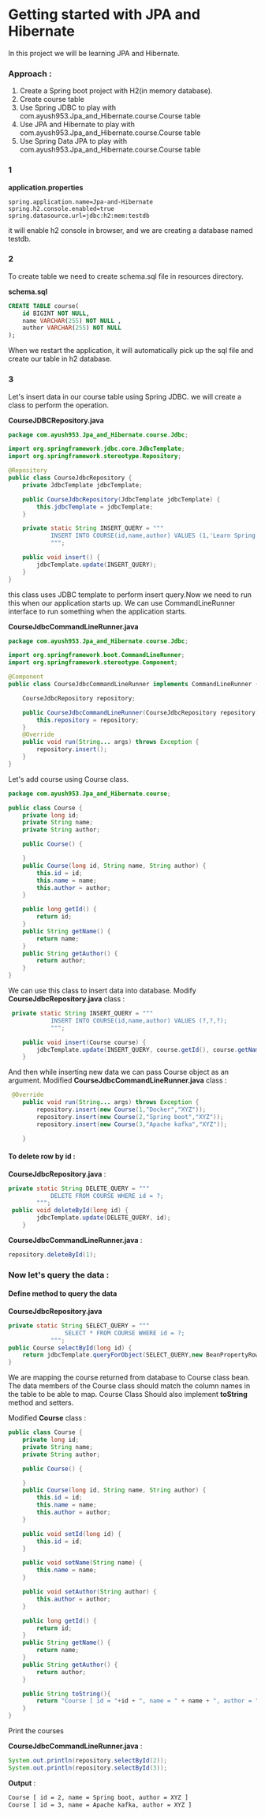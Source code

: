# Getting started with JPA and Hibernate
In this project we will be learning JPA and Hibernate.

### Approach :
1. Create a Spring boot project with H2(in memory database).
2. Create course table
3. Use Spring JDBC to play with com.ayush953.Jpa_and_Hibernate.course.Course table
4. Use JPA and Hibernate to play with com.ayush953.Jpa_and_Hibernate.course.Course table
5. Use Spring Data JPA to play with com.ayush953.Jpa_and_Hibernate.course.Course table

### 1 
**application.properties**
```properties
spring.application.name=Jpa-and-Hibernate
spring.h2.console.enabled=true
spring.datasource.url=jdbc:h2:mem:testdb
```
it will enable h2 console in browser, and we are creating a database named testdb.

### 2
To create table we need to create schema.sql file in resources directory.

**schema.sql**
```sql
CREATE TABLE course(
    id BIGINT NOT NULL,
    name VARCHAR(255) NOT NULL ,
    author VARCHAR(255) NOT NULL
);
```
When we restart the application, it will automatically pick up the sql file and create our table in h2 database.

### 3
Let's insert data in our course table using Spring JDBC.
we will create a class to perform the operation.

**CourseJDBCRepository.java**
```java
package com.ayush953.Jpa_and_Hibernate.course.Jdbc;

import org.springframework.jdbc.core.JdbcTemplate;
import org.springframework.stereotype.Repository;

@Repository
public class CourseJdbcRepository {
    private JdbcTemplate jdbcTemplate;

    public CourseJdbcRepository(JdbcTemplate jdbcTemplate) {
        this.jdbcTemplate = jdbcTemplate;
    }

    private static String INSERT_QUERY = """
            INSERT INTO COURSE(id,name,author) VALUES (1,'Learn Spring boot','xyz');
            """;

    public void insert() {
        jdbcTemplate.update(INSERT_QUERY);
    }
}
```
this class uses JDBC template to perform insert query.Now we need to run this when our application starts up. We can use CommandLineRunner interface to run something when the application starts.

**CourseJdbcCommandLineRunner.java**
```java
package com.ayush953.Jpa_and_Hibernate.course.Jdbc;

import org.springframework.boot.CommandLineRunner;
import org.springframework.stereotype.Component;

@Component
public class CourseJdbcCommandLineRunner implements CommandLineRunner {

    CourseJdbcRepository repository;

    public CourseJdbcCommandLineRunner(CourseJdbcRepository repository) {
        this.repository = repository;
    }
    @Override
    public void run(String... args) throws Exception {
        repository.insert();
    }
}
```
Let's add course using Course class.
```java
package com.ayush953.Jpa_and_Hibernate.course;

public class Course {
    private long id;
    private String name;
    private String author;

    public Course() {

    }
    public Course(long id, String name, String author) {
        this.id = id;
        this.name = name;
        this.author = author;
    }

    public long getId() {
        return id;
    }
    public String getName() {
        return name;
    }
    public String getAuthor() {
        return author;
    }
}
```
We can use this class to insert data into database.
Modify **CourseJdbcRepository.java** class : 
```java
 private static String INSERT_QUERY = """
            INSERT INTO COURSE(id,name,author) VALUES (?,?,?);
            """;

    public void insert(Course course) {
        jdbcTemplate.update(INSERT_QUERY, course.getId(), course.getName(), course.getAuthor());
    }
```
And then while inserting new data we can pass Course object as an argument.
Modified **CourseJdbcCommandLineRunner.java** class :
```java
 @Override
    public void run(String... args) throws Exception {
        repository.insert(new Course(1,"Docker","XYZ"));
        repository.insert(new Course(2,"Spring boot","XYZ"));
        repository.insert(new Course(3,"Apache kafka","XYZ"));

    }
```
#### To delete row by id : 
**CourseJdbcRepository.java** :
```java
private static String DELETE_QUERY = """
            DELETE FROM COURSE WHERE id = ?;
        """;
 public void deleteById(long id) {
        jdbcTemplate.update(DELETE_QUERY, id);
    }
```
**CourseJdbcCommandLineRunner.java** :
```java
repository.deleteById(1);
```
### Now let's query the data :
#### Define method to query the data 
**CourseJdbcRepository.java**
```java
private static String SELECT_QUERY = """
                SELECT * FROM COURSE WHERE id = ?;
            """;
public Course selectById(long id) {
    return jdbcTemplate.queryForObject(SELECT_QUERY,new BeanPropertyRowMapper<>(Course.class) ,id);
}
```

We are mapping the course returned from database to Course class bean. The data members of the Course class should match the column names in the table to be able to map.
Course Class Should also implement **toString** method and setters.

Modified **Course** class :
```java
public class Course {
    private long id;
    private String name;
    private String author;

    public Course() {

    }
    public Course(long id, String name, String author) {
        this.id = id;
        this.name = name;
        this.author = author;
    }

    public void setId(long id) {
        this.id = id;
    }

    public void setName(String name) {
        this.name = name;
    }

    public void setAuthor(String author) {
        this.author = author;
    }

    public long getId() {
        return id;
    }
    public String getName() {
        return name;
    }
    public String getAuthor() {
        return author;
    }

    public String toString(){
        return "Course [ id = "+id + ", name = " + name + ", author = " + author+" ]";
    }
}
```
Print the courses

**CourseJdbcCommandLineRunner.java** :
```java
System.out.println(repository.selectById(2));
System.out.println(repository.selectById(3));
```
**Output** :
```bash
Course [ id = 2, name = Spring boot, author = XYZ ]
Course [ id = 3, name = Apache kafka, author = XYZ ]
```